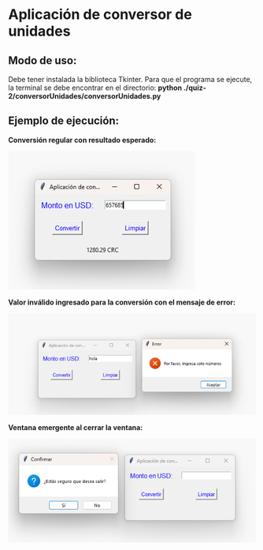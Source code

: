 # Aplicación de conversor de unidades
## Modo de uso:

Debe tener instalada la biblioteca Tkinter.
Para que el programa se ejecute, la terminal se debe encontrar en el directorio: **python ./quiz-2/conversorUnidades/conversorUnidades.py**

## Ejemplo de ejecución:

**Conversión regular con resultado esperado:**

![alt text](image.png)

**Valor inválido ingresado para la conversión con el mensaje de error:**

![alt text](image-1.png)

**Ventana emergente al cerrar la ventana:**

![alt text](image-2.png)

